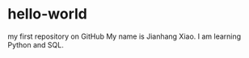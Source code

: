 # hello-world
my first repository on GitHub
My name is Jianhang Xiao. I am learning Python and SQL. 
